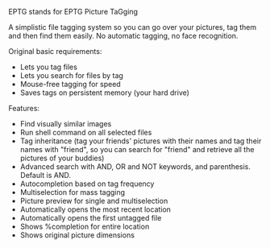 EPTG stands for EPTG Picture TaGging

A simplistic file tagging system so you can go over your pictures, tag them and then find them easily.
No automatic tagging, no face recognition.

Original basic requirements:
* Lets you tag files
* Lets you search for files by tag
* Mouse-free tagging for speed
* Saves tags on persistent memory (your hard drive)

Features:
* Find visually similar images
* Run shell command on all selected files
* Tag inheritance (tag your friends' pictures with their names and tag their names with "friend", so you can search for "friend" and retrieve all the pictures of your buddies)
* Advanced search with AND, OR and NOT keywords, and parenthesis. Default is AND.
* Autocompletion based on tag frequency
* Multiselection for mass tagging
* Picture preview for single and multiselection
* Automatically opens the most recent location
* Automatically opens the first untagged file
* Shows %completion for entire location
* Shows original picture dimensions
